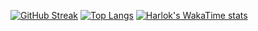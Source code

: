 [![GitHub Streak](http://github-readme-streak-stats.herokuapp.com?user=rosenhayden)](https://git.io/streak-stats)
[![Top Langs](https://github-readme-stats.vercel.app/api/top-langs/?username=rosenhayden)](https://github.com/anuraghazra/github-readme-stats)
[![Harlok's WakaTime stats](https://github-readme-stats.vercel.app/api/wakatime?username=rosenhayden)](https://github.com/anuraghazra/github-readme-stats)
<!--
**rosenhayden/rosenhayden** is a ✨ _special_ ✨ repository because its `README.md` (this file) appears on your GitHub profile.

Here are some ideas to get you started:

- 🔭 I’m currently working on ...
- 🌱 I’m currently learning ...
- 👯 I’m looking to collaborate on ...
- 🤔 I’m looking for help with ...
- 💬 Ask me about ...
- 📫 How to reach me: ...
- 😄 Pronouns: ...
- ⚡ Fun fact: ...
-->
